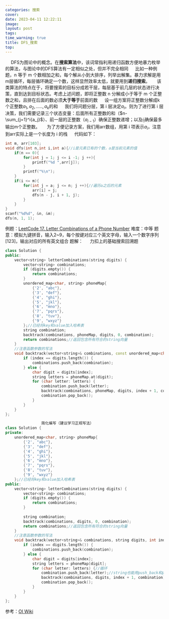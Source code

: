 ```yaml
---
categories: 搜索
cover: 
date: 2023-04-11 12:22:11
image: 
layout: post
tags: 
time_warning: true
title: DFS_搜索
top: 
---
```


&emsp; DFS为图论中的概念。在**搜索算法**中，该词常指利用递归函数方便地暴力枚举的算法，与图论中的DFS算法有一定相似之处，但并不完全相同
&emsp; 比如一种例题，n 等于 m 个数相加之和，每个解从小到大排序，列举出解集。暴力求解是用m层循环，每层循环确定一个数，这样显然效率太低，就要用到**递归搜索**。
&emsp; 该类算法的特点在于，将要搜索的目标分成若干层，每层基于前几层的状态进行决策，直到达到目标状态。考虑上述问题，即将正整数 n 分解成小于等于 m 个正整数之和，且排在后面的数必须**大于等于**前面的数
&emsp; 设一组方案将正整数分解成k个正整数$a_1,a_2,.....,a_k$的和
&emsp; 我们将问题分层，第 i 层决定$a_i$。则为了进行第 i 层决策，我们需要记录三个状态变量：后面所有正整数的和（$n-\sum_{j=1}^i{a_j}$）、前一层的正整数（$a_{i-1}$）确保正整数递增；以及$i_{i}$确保最多输出m个正整数。
&emsp; 为了方便记录方案，我们用arr数组，用第 i 项表示$a_i$，注意到arr实际上是一个长度为 i 的栈
&emsp; 代码如下：
```c++
int m, arr[103];
void dfs(int n,int i,int a){//i是元素已有的个数，a是当前元素的值
	if(n == 0){
		for(int j = 1; j <= i -1; j ++){
			printf("%d ",arr[j]);
		}
		printf("%\n");
	}
	if(i <= m){
		for(int j = a; j <= n; j ++){//遍历a之后的元素
			arr[i] = j;
			dfs(n - j, i + 1, j);
		}
	}
}
scanf("%d%d", &n, &m);
dfs(n, 1, 1);
```

例题：[LeetCode 17. Letter Combinations of a Phone Number](https://leetcode.cn/problems/letter-combinations-of-a-phone-number/)
难度：中等
题意：模拟九键拼音，输入2~9，每个按键对应三个英文字母，输入一个数字序列[123]，输出对应的所有英文组合
题解：
&emsp; 力扣上的基础搜索回溯题
```c++
class Solution {
public:
    vector<string> letterCombinations(string digits) {
        vector<string> combinations;
        if (digits.empty()) {
            return combinations;
        }
        unordered_map<char, string> phoneMap{
            {'2', "abc"},
            {'3', "def"},
            {'4', "ghi"},
            {'5', "jkl"},
            {'6', "mno"},
            {'7', "pqrs"},
            {'8', "tuv"},
            {'9', "wxyz"}
        };//已经将key和value加入哈希表
        string combination;
        backtrack(combinations, phoneMap, digits, 0, combination);
        return combinations;//返回包含所有符合的string向量
    }
    //注意函数参数的写法
    void backtrack(vector<string>& combinations, const unordered_map<char, string>& phoneMap, const string& digits, int index, string& combination) {
        if (index == digits.length()) {
            combinations.push_back(combination);
        } else {
            char digit = digits[index];
            string letters = phoneMap.at(digit);
            for (char letter: letters) {
                combination.push_back(letter);
                backtrack(combinations, phoneMap, digits, index + 1, combination);
                combination.pop_back();
            }
        }
    }
};

				简化编写（建议学习正规写法）
class Solution {
private: 
    unordered_map<char, string> phoneMap{
        {'2', "abc"},
        {'3', "def"},
        {'4', "ghi"},
        {'5', "jkl"},
        {'6', "mno"},
        {'7', "pqrs"},
        {'8', "tuv"},
        {'9', "wxyz"}
    };//已经将key和value加入哈希表
public:
    vector<string> letterCombinations(string digits) {
        vector<string> combinations;
        if (digits.empty()) {
            return combinations;
        }
        
        string combination;
        backtrack(combinations, digits, 0, combination);
        return combinations;//返回包含所有符合的string向量
    }
    //注意函数参数的写法
    void backtrack(vector<string>& combinations, string digits, int index, string combination) {
        if (index == digits.length()) {
            combinations.push_back(combination);
        } else {
            char digit = digits[index];
            string letters = phoneMap[digit];
            for (char letter: letters) {//循环
                combination.push_back(letter);//string也能用push_back和pop_back来加减元素
                backtrack(combinations, digits, index + 1, combination);
                combination.pop_back();
            }
        }
    }
};

```
参考：[OI Wiki](https://oi-wiki.org/search/dfs/)